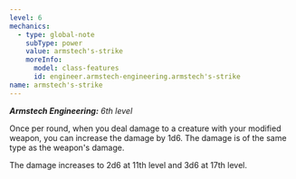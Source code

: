 ```yaml
---
level: 6
mechanics:
  - type: global-note
    subType: power
    value: armstech's-strike
    moreInfo:
      model: class-features
      id: engineer.armstech-engineering.armstech's-strike
name: armstech's-strike
---
```

_**Armstech Engineering:** 6th level_
Once per round, when you deal damage to a creature with your modified weapon, you can increase the damage by 1d6. The damage is of the same type as the weapon's damage.
The damage increases to 2d6 at 11th level and 3d6 at 17th level.